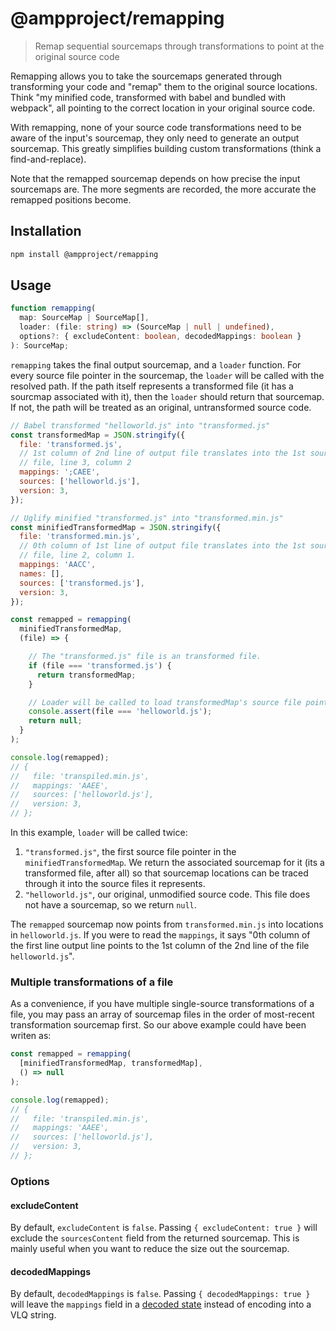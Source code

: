 # @ampproject/remapping

> Remap sequential sourcemaps through transformations to point at the original source code

Remapping allows you to take the sourcemaps generated through transforming your code and
"remap" them to the original source locations. Think "my minified code, transformed with babel and
bundled with webpack", all pointing to the correct location in your original source code.

With remapping, none of your source code transformations need to be aware of the input's sourcemap,
they only need to generate an output sourcemap. This greatly simplifies building custom
transformations (think a find-and-replace).

Note that the remapped sourcemap depends on how precise the input sourcemaps are. The more segments
are recorded, the more accurate the remapped positions become.

## Installation

```sh
npm install @ampproject/remapping
```

## Usage

```typescript
function remapping(
  map: SourceMap | SourceMap[],
  loader: (file: string) => (SourceMap | null | undefined),
  options?: { excludeContent: boolean, decodedMappings: boolean }
): SourceMap;
```

`remapping` takes the final output sourcemap, and a `loader` function. For every source file pointer
in the sourcemap, the `loader` will be called with the resolved path. If the path itself represents
a transformed file (it has a sourcmap associated with it), then the `loader` should return that
sourcemap. If not, the path will be treated as an original, untransformed source code.

```js
// Babel transformed "helloworld.js" into "transformed.js"
const transformedMap = JSON.stringify({
  file: 'transformed.js',
  // 1st column of 2nd line of output file translates into the 1st source
  // file, line 3, column 2
  mappings: ';CAEE',
  sources: ['helloworld.js'],
  version: 3,
});

// Uglify minified "transformed.js" into "transformed.min.js"
const minifiedTransformedMap = JSON.stringify({
  file: 'transformed.min.js',
  // 0th column of 1st line of output file translates into the 1st source
  // file, line 2, column 1.
  mappings: 'AACC',
  names: [],
  sources: ['transformed.js'],
  version: 3,
});

const remapped = remapping(
  minifiedTransformedMap,
  (file) => {

    // The "transformed.js" file is an transformed file.
    if (file === 'transformed.js') {
      return transformedMap;
    }

    // Loader will be called to load transformedMap's source file pointers as well.
    console.assert(file === 'helloworld.js');
    return null;
  }
);

console.log(remapped);
// {
//   file: 'transpiled.min.js',
//   mappings: 'AAEE',
//   sources: ['helloworld.js'],
//   version: 3,
// };
```

In this example, `loader` will be called twice:

1. `"transformed.js"`, the first source file pointer in the `minifiedTransformedMap`. We return the
   associated sourcemap for it (its a transformed file, after all) so that sourcemap locations can
   be traced through it into the source files it represents.
2. `"helloworld.js"`, our original, unmodified source code. This file does not have a sourcemap, so
   we return `null`.

The `remapped` sourcemap now points from `transformed.min.js` into locations in `helloworld.js`. If
you were to read the `mappings`, it says "0th column of the first line output line points to the 1st
column of the 2nd line of the file `helloworld.js`".

### Multiple transformations of a file

As a convenience, if you have multiple single-source transformations of a file, you may pass an
array of sourcemap files in the order of most-recent transformation sourcemap first. So our above
example could have been writen as:

```js
const remapped = remapping(
  [minifiedTransformedMap, transformedMap],
  () => null
);

console.log(remapped);
// {
//   file: 'transpiled.min.js',
//   mappings: 'AAEE',
//   sources: ['helloworld.js'],
//   version: 3,
// };
```

### Options

#### excludeContent

By default, `excludeContent` is `false`. Passing `{ excludeContent: true }`
will exclude the `sourcesContent` field from the returned sourcemap. This is
mainly useful when you want to reduce the size out the sourcemap.

#### decodedMappings

By default, `decodedMappings` is `false`. Passing `{ decodedMappings: true }`
will leave the `mappings` field in a [decoded
state](https://github.com/rich-harris/sourcemap-codec) instead of encoding
into a VLQ string.
